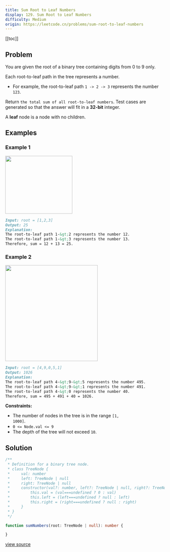 ```yaml
---
title: Sum Root to Leaf Numbers
display: 129. Sum Root to Leaf Numbers
difficulty: Medium
origin: https://leetcode.cn/problems/sum-root-to-leaf-numbers
---
```


[[toc]]

## Problem

You are given the root of a binary tree containing digits from 0 to 9 only.

Each root-to-leaf path in the tree represents a number.

- For example, the root-to-leaf path <code>1 -&gt; 2 -&gt; 3</code> represents the number <code>123</code>.

Return `the total sum of all root-to-leaf numbers`. Test cases are generated so that the answer will fit in a **32-bit** integer.

A **leaf** node is a node with no children.

## Examples

### Example 1

<img alt="" src="https://assets.leetcode.com/uploads/2021/02/19/num1tree.jpg" style="width: 212px; height: 182px;" />

```md
Input: root = [1,2,3]
Output: 25
Explanation:
The root-to-leaf path 1-&gt;2 represents the number 12.
The root-to-leaf path 1-&gt;3 represents the number 13.
Therefore, sum = 12 + 13 = 25.
```

### Example 2

<img alt="" src="https://assets.leetcode.com/uploads/2021/02/19/num2tree.jpg" style="width: 292px; height: 302px;" />

```md
Input: root = [4,9,0,5,1]
Output: 1026
Explanation:
The root-to-leaf path 4-&gt;9-&gt;5 represents the number 495.
The root-to-leaf path 4-&gt;9-&gt;1 represents the number 491.
The root-to-leaf path 4-&gt;0 represents the number 40.
Therefore, sum = 495 + 491 + 40 = 1026.
```

**Constraints:**

- The number of nodes in the tree is in the range <code>[1, 1000]</code>.
- <code>0 &lt;= Node.val &lt;= 9</code>
- The depth of the tree will not exceed <code>10</code>.

## Solution

```ts
/**
 * Definition for a binary tree node.
 * class TreeNode {
 *     val: number
 *     left: TreeNode | null
 *     right: TreeNode | null
 *     constructor(val?: number, left?: TreeNode | null, right?: TreeNode | null) {
 *         this.val = (val===undefined ? 0 : val)
 *         this.left = (left===undefined ? null : left)
 *         this.right = (right===undefined ? null : right)
 *     }
 * }
 */

function sumNumbers(root: TreeNode | null): number {

}
```

[view source](https://leetcode.cn/problems/sum-root-to-leaf-numbers)
